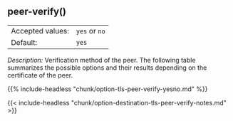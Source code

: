 ---
---
<!-- DISCLAIMER: This file is based on the syslog-ng Open Source Edition documentation https://github.com/balabit/syslog-ng-ose-guides/commit/2f4a52ee61d1ea9ad27cb4f3168b95408fddfdf2 and is used under the terms of The syslog-ng Open Source Edition Documentation License. The file has been modified by Axoflow. -->

## peer-verify()

|                  |          |
| ---------------- | -------- |
| Accepted values: | `yes` or `no` |
| Default:         | `yes`      |

*Description:* Verification method of the peer. The following table summarizes the possible options and their results depending on the certificate of the peer.

{{% include-headless "chunk/option-tls-peer-verify-yesno.md" %}}

{{< include-headless "chunk/option-destination-tls-peer-verify-notes.md" >}}
